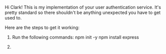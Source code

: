 Hi Clark! This is my implementation of your user authentication service. It's pretty standard so there shouldn't be anything unexpected you have to get used to.

Here are the steps to get it working:
1. Run the following commands:
npm init -y
npm install express

2. 